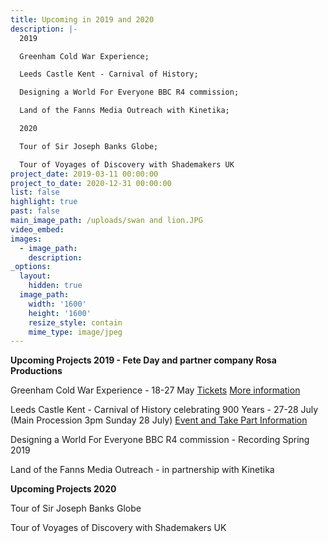 ```yaml
---
title: Upcoming in 2019 and 2020
description: |-
  2019 

  Greenham Cold War Experience;

  Leeds Castle Kent - Carnival of History;

  Designing a World For Everyone BBC R4 commission;

  Land of the Fanns Media Outreach with Kinetika;

  2020

  Tour of Sir Joseph Banks Globe;

  Tour of Voyages of Discovery with Shademakers UK
project_date: 2019-03-11 00:00:00
project_to_date: 2020-12-31 00:00:00
list: false
highlight: true
past: false
main_image_path: /uploads/swan and lion.JPG
video_embed:
images:
  - image_path:
    description:
_options:
  layout:
    hidden: true
  image_path:
    width: '1600'
    height: '1600'
    resize_style: contain
    mime_type: image/jpeg
---
```


**Upcoming Projects 2019 - Fete Day and partner company Rosa Productions**

Greenham Cold War Experience - 18-27 May [Tickets](https://cornexchangenew.com/event/greenham-cold-war-experience-2019) [More information](https://www.feteday.co.uk/projects/the-greenham-cold-war-experience/)

Leeds Castle Kent - Carnival of History celebrating 900 Years - 27-28 July (Main Procession 3pm Sunday 28 July) [Event and Take Part Information](https://www.leeds-castle.com/What%E2%80%99s+On/Featured+Events/Carnival+of+History/)

Designing a World For Everyone BBC R4 commission - Recording Spring 2019

Land of the Fanns Media Outreach - in partnership with Kinetika

**Upcoming Projects 2020**

Tour of Sir Joseph Banks Globe

Tour of Voyages of Discovery with Shademakers UK